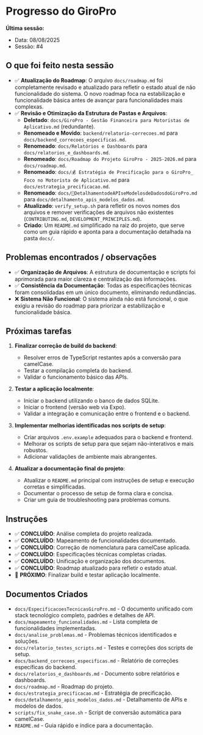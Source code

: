 # Progresso do GiroPro

**Última sessão:**
- Data: 08/08/2025
- Sessão: #4

## O que foi feito nesta sessão
- ✅ **Atualização do Roadmap**: O arquivo `docs/roadmap.md` foi completamente revisado e atualizado para refletir o estado atual de não funcionalidade do sistema. O novo roadmap foca na estabilização e funcionalidade básica antes de avançar para funcionalidades mais complexas.
- ✅ **Revisão e Otimização da Estrutura de Pastas e Arquivos**:
  - **Deletado**: `docs/GiroPro - Gestão Financeira para Motoristas de Aplicativo.md` (redundante).
  - **Renomeado e Movido**: `backend/relatorio-correcoes.md` para `docs/backend_correcoes_especificas.md`.
  - **Renomeado**: `docs/Relatórios e Dashboards` para `docs/relatorios_e_dashboards.md`.
  - **Renomeado**: `docs/Roadmap do Projeto GiroPro - 2025-2026.md` para `docs/roadmap.md`.
  - **Renomeado**: `docs/💰 Estratégia de Precificação para o GiroPro_ Foco no Motorista de Aplicativo.md` para `docs/estrategia_precificacao.md`.
  - **Renomeado**: `docs/🚀DetalhamentodeAPIseModelosdeDadosdoGiroPro.md` para `docs/detalhamento_apis_modelos_dados.md`.
  - **Atualizado**: `verify_setup.sh` para refletir os novos nomes dos arquivos e remover verificações de arquivos não existentes (`CONTRIBUTING.md`, `DEVELOPMENT_PRINCIPLES.md`).
  - **Criado**: Um `README.md` simplificado na raiz do projeto, que serve como um guia rápido e aponta para a documentação detalhada na pasta `docs/`.

## Problemas encontrados / observações
- ✅ **Organização de Arquivos**: A estrutura de documentação e scripts foi aprimorada para maior clareza e centralização das informações.
- ✅ **Consistência da Documentação**: Todas as especificações técnicas foram consolidadas em um único documento, eliminando redundâncias.
- ❌ **Sistema Não Funcional**: O sistema ainda não está funcional, o que exigiu a revisão do roadmap para priorizar a estabilização e funcionalidade básica.

## Próximas tarefas
1. **Finalizar correção de build do backend**:
   - Resolver erros de TypeScript restantes após a conversão para camelCase.
   - Testar a compilação completa do backend.
   - Validar o funcionamento básico das APIs.

2. **Testar a aplicação localmente**:
   - Iniciar o backend utilizando o banco de dados SQLite.
   - Iniciar o frontend (versão web via Expo).
   - Validar a integração e comunicação entre o frontend e o backend.

3. **Implementar melhorias identificadas nos scripts de setup**:
   - Criar arquivos `.env.example` adequados para o backend e frontend.
   - Melhorar os scripts de setup para que sejam não-interativos e mais robustos.
   - Adicionar validações de ambiente mais abrangentes.

4. **Atualizar a documentação final do projeto**:
   - Atualizar o `README.md` principal com instruções de setup e execução corretas e simplificadas.
   - Documentar o processo de setup de forma clara e concisa.
   - Criar um guia de troubleshooting para problemas comuns.

## Instruções
- ✅ **CONCLUÍDO**: Análise completa do projeto realizada.
- ✅ **CONCLUÍDO**: Mapeamento de funcionalidades documentado.
- ✅ **CONCLUÍDO**: Correção de nomenclatura para camelCase aplicada.
- ✅ **CONCLUÍDO**: Especificações técnicas completas criadas.
- ✅ **CONCLUÍDO**: Unificação e organização dos documentos.
- ✅ **CONCLUÍDO**: Roadmap atualizado para refletir o estado atual.
- 🔄 **PRÓXIMO**: Finalizar build e testar aplicação localmente.

## Documentos Criados
- `docs/EspecificacoesTecnicasGiroPro.md` - O documento unificado com stack tecnológico completo, padrões e detalhes de API.
- `docs/mapeamento_funcionalidades.md` - Lista completa de funcionalidades implementadas.
- `docs/analise_problemas.md` - Problemas técnicos identificados e soluções.
- `docs/relatorio_testes_scripts.md` - Testes e correções dos scripts de setup.
- `docs/backend_correcoes_especificas.md` - Relatório de correções específicas do backend.
- `docs/relatorios_e_dashboards.md` - Documento sobre relatórios e dashboards.
- `docs/roadmap.md` - Roadmap do projeto.
- `docs/estrategia_precificacao.md` - Estratégia de precificação.
- `docs/detalhamento_apis_modelos_dados.md` - Detalhamento de APIs e modelos de dados.
- `scripts/fix_snake_case.sh` - Script de conversão automática para camelCase.
- `README.md` - Guia rápido e índice para a documentação.

